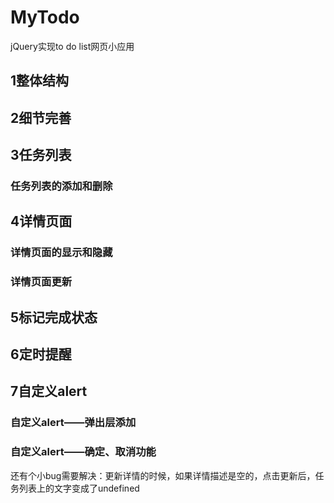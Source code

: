 # MyTodo
jQuery实现to do list网页小应用

## 1整体结构
## 2细节完善
## 3任务列表
### 任务列表的添加和删除
## 4详情页面
### 详情页面的显示和隐藏
### 详情页面更新
## 5标记完成状态
## 6定时提醒
## 7自定义alert
### 自定义alert——弹出层添加
### 自定义alert——确定、取消功能

还有个小bug需要解决：更新详情的时候，如果详情描述是空的，点击更新后，任务列表上的文字变成了undefined
